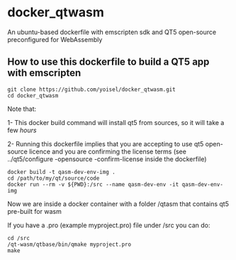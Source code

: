 
# docker_qtwasm

An ubuntu-based dockerfile with emscripten sdk and QT5 open-source preconfigured for WebAssembly

## How to use this dockerfile to build a QT5 app with emscripten

    git clone https://github.com/yoisel/docker_qtwasm.git
    cd docker_qtwasm

Note that:

1- This docker build command will install qt5 from sources, so it will take a few *hours*

2- Running this dockerfile implies that you are accepting to use qt5 open-source licence and
you are confirming the license terms (see ../qt5/configure -opensource -confirm-license
inside the dockerfile)

    docker build -t qasm-dev-env-img .
    cd /path/to/my/qt/source/code
    docker run --rm -v ${PWD}:/src --name qasm-dev-env -it qasm-dev-env-img

Now we are inside a docker container with a folder /qtasm that contains qt5 pre-built for wasm

If you have a .pro (example myproject.pro) file under /src you can do:

    cd /src
    /qt-wasm/qtbase/bin/qmake myproject.pro
    make
